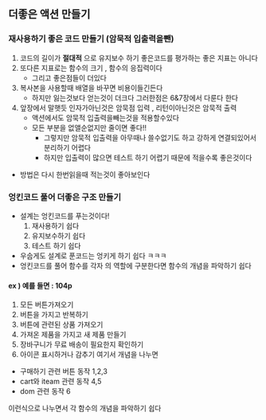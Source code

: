 ## 더좋은 액션 만들기

### 재사용하기 좋은 코드 만들기 (암묵적 입출력을뺀)

1. 코드의 길이가 **절대적** 으로 유지보수 하기 좋은코드를 평가하는 좋은 지표는 아니다
2. 또다른 지표로는 함수의 크기 , 함수의 응집력이다
   - 그리고 좋은점들이 더있다
3. 복사본을 사용할때 배열을 바꾸면 비용이들긴든다
   - 하지만 잃는것보다 얻는것이 더크다 그러한점은 6&7장에서 다룬다 한다
4. 앞장에서 말햇듯 인자가아닌것은 암묵점 입력 , 리턴이아닌것은 암묵적 출력
   - 액션에서도 암묵적 입출력을빼는것을 적용할수있다
   - 모든 부분을 없앨순없지만 줄이면 좋다!!
     - 그렇지만 암묵적 입출력을 아무때나 쓸수없기도 하고 강하게 연결되있어서 분리하기 어렵다
     - 하지만 입출력이 많으면 테스트 하기 어렵기 때문에 적을수록 좋은것이다

- 방법은 다시 한번읽을때 적는것이 좋아보인다

### 엉킨코드 풀어 더좋은 구조 만들기

- 설계는 엉킨코드를 푸는것이다!
  1. 재사용하기 쉽다
  2. 유지보수하기 쉽다
  3. 테스트 하기 쉽다
- 우숩게도 설계로 푼코드는 엉키게 하기 쉽다 ㅋㅋㅋ
- 엉킨코드를 풀어 함수를 각자 의 역할에 구분한다면 함수의 개념을 파악하기 쉽다

#### ex ) 예를 들면 : 104p

1. 모든 버튼가져오기
2. 버튼을 가지고 반복하기
3. 버튼에 관련된 상품 가져오기
4. 가져온 제품을 가지고 새 제품 만들기
5. 장바구니가 무료 배송이 필요한지 확인하기
6. 아이콘 표시하거나 감추기
   여기서 개념을 나누면

- 구매하기 관련 버튼 동작 1,2,3
- cart와 iteam 관련 동작 4,5
- dom 관련 동작 6

이런식으로 나누면서 각 함수의 개념을 파악하기 쉽다

  <!-- 다시 작성하는 5장 -->
